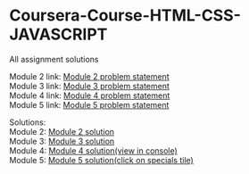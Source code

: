# Coursera-Course-HTML-CSS-JAVASCRIPT
 All assignment solutions
 
 Module 2 link: <a href ="https://github.com/jhu-ep-coursera/fullstack-course4/blob/master/assignments/assignment2/Assignment-2.md"> Module 2 problem statement </a><br />
 Module 3 link: <a href ="https://github.com/jhu-ep-coursera/fullstack-course4/blob/master/assignments/assignment3/Assignment-3.md"> Module 3 problem statement </a><br />
 Module 4 link: <a href ="https://github.com/jhu-ep-coursera/fullstack-course4/blob/master/assignments/assignment4/Assignment-4.md"> Module 4 problem statement </a><br />
 Module 5 link: <a href ="https://github.com/jhu-ep-coursera/fullstack-course4/blob/master/assignments/assignment5/Assignment-5.md"> Module 5 problem statement </a><br />
 
 Solutions: <br />
 Module 2: <a href ="https://drishh207.github.io/Coursera-Course-HTML-CSS-JavaScript/module2-solution/">Module 2 solution </a><br />
 Module 3: <a href ="https://drishh207.github.io/Coursera-Course-HTML-CSS-JavaScript/module3-solution/">Module 3 solution </a><br />
 Module 4: <a href ="https://drishh207.github.io/Coursera-Course-HTML-CSS-JavaScript/module4-solution/">Module 4 solution(view in console) </a> <br />
 Module 5: <a href ="https://drishh207.github.io/Coursera-Course-HTML-CSS-JavaScript/module5-solution/">Module 5 solution(click on specials tile)</a><br />
